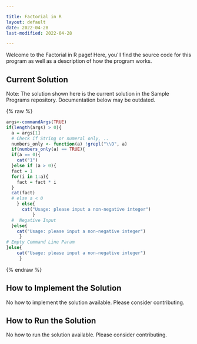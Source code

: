```yaml
---

title: Factorial in R
layout: default
date: 2022-04-28
last-modified: 2022-04-28

---
```


Welcome to the Factorial in R page! Here, you'll find the source code for this program as well as a description of how the program works.

## Current Solution

Note: The solution shown here is the current solution in the Sample Programs repository. Documentation below may be outdated.

{% raw %}

```R
args<-commandArgs(TRUE)
if(length(args) > 0){
  a = args[1]
  # Check if String or numeral only, ..
  numbers_only <- function(a) !grepl("\\D", a)
  if(numbers_only(a) == TRUE){
  if(a == 0){
    cat("1")
  }else if (a > 0){
  fact = 1
  for(i in 1:a){
    fact = fact * i
  }
  cat(fact)
  # else a < 0
    } else{
      cat("Usage: please input a non-negative integer")
          }
  #  Negative Input
  }else{
    cat("Usage: please input a non-negative integer")
     }
# Empty Command Line Param
}else{
    cat("Usage: please input a non-negative integer")
     }

```

{% endraw %}

## How to Implement the Solution

No how to implement the solution available. Please consider contributing.

## How to Run the Solution

No how to run the solution available. Please consider contributing.